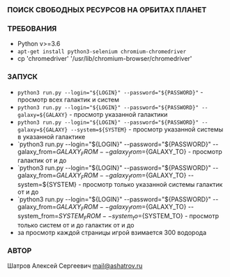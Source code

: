 ### ПОИСК СВОБОДНЫХ РЕСУРСОВ НА ОРБИТАХ ПЛАНЕТ ###

### ТРЕБОВАНИЯ ###
* Python v>=3.6
* `apt-get install python3-selenium chromium-chromedriver`
* cp 'chromedriver' '/usr/lib/chromium-browser/chromedriver'

### ЗАПУСК ###
* `python3 run.py --login="${LOGIN}" --password="${PASSWORD}"` - просмотр всех галактик и систем
* `python3 run.py --login="${LOGIN}" --password="${PASSWORD}" --galaxy=${GALAXY}` - просмотр указанной галактики
* `python3 run.py --login="${LOGIN}" --password="${PASSWORD}" --galaxy=${GALAXY} --system=${SYSTEM}` - просмотр указанной системы в указанной галактике
* `python3 run.py --login="${LOGIN}" --password="${PASSWORD}" --galaxy_from=${GALAXY_FROM} --galaxy_from=${GALAXY_TO} - просмотр галактик от и до
* `python3 run.py --login="${LOGIN}" --password="${PASSWORD}" --galaxy_from=${GALAXY_FROM} --galaxy_from=${GALAXY_TO} --system=${SYSTEM} - просмотр только указанной системы галактик от и до
* `python3 run.py --login="${LOGIN}" --password="${PASSWORD}" --galaxy_from=${GALAXY_FROM} --galaxy_from=${GALAXY_TO} --system_from=${SYSTEM_FROM} --system_to=${SYSTEM_TO} - просмотр только систем от и до галактик от и до
* за просмотр каждой страницы игрой взимается 300 водорода

### АВТОР ###
Шатров Алексей Сергеевич <mail@ashatrov.ru>
